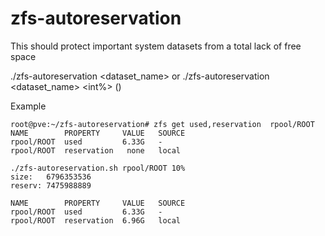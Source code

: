 # zfs-autoreservation
This should protect important system datasets from a total lack of free space


./zfs-autoreservation <dataset_name> <int>
 or 
./zfs-autoreservation <dataset_name> <int%> ()

Example
```
root@pve:~/zfs-autoreservation# zfs get used,reservation  rpool/ROOT
NAME        PROPERTY     VALUE   SOURCE
rpool/ROOT  used         6.33G   -
rpool/ROOT  reservation   none   local

./zfs-autoreservation.sh rpool/ROOT 10%
size:   6796353536
reserv: 7475988889

NAME        PROPERTY     VALUE   SOURCE
rpool/ROOT  used         6.33G   -
rpool/ROOT  reservation  6.96G   local
```
  
  
